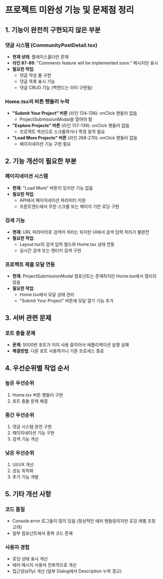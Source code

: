 # 프로젝트 미완성 기능 및 문제점 정리

## 1. 기능이 완전히 구현되지 않은 부분

### 댓글 시스템 (CommunityPostDetail.tsx)
- **현재 상태**: 플레이스홀더만 존재
- **라인 87-89**: "Comments feature will be implemented soon." 메시지만 표시
- **필요한 작업**:
  - 댓글 작성 폼 구현
  - 댓글 목록 표시 기능
  - 댓글 CRUD 기능 (백엔드는 이미 구현됨)

### Home.tsx의 버튼 핸들러 누락
- **"Submit Your Project" 버튼** (라인 134-136): onClick 핸들러 없음
  - ProjectSubmissionModal을 열어야 함
- **"Explore Projects" 버튼** (라인 137-139): onClick 핸들러 없음
  - 프로젝트 섹션으로 스크롤하거나 특정 동작 필요
- **"Load More Projects" 버튼** (라인 268-270): onClick 핸들러 없음
  - 페이지네이션 기능 구현 필요

## 2. 기능 개선이 필요한 부분

### 페이지네이션 시스템
- **현재**: "Load More" 버튼이 있지만 기능 없음
- **필요한 작업**:
  - API에서 페이지네이션 파라미터 지원
  - 프론트엔드에서 무한 스크롤 또는 페이지 기반 로딩 구현

### 검색 기능
- **현재**: URL 파라미터로 검색어 처리는 되지만 UI에서 검색 입력 처리가 불완전
- **필요한 작업**:
  - Layout.tsx의 검색 입력 필드와 Home.tsx 상태 연동
  - 실시간 검색 또는 엔터키 검색 구현

### 프로젝트 제출 모달 연동
- **현재**: ProjectSubmissionModal 컴포넌트는 존재하지만 Home.tsx에서 열리지 않음
- **필요한 작업**:
  - Home.tsx에서 모달 상태 관리
  - "Submit Your Project" 버튼에 모달 열기 기능 추가

## 3. 서버 관련 문제

### 포트 충돌 문제
- **문제**: 5000번 포트가 이미 사용 중이어서 애플리케이션 실행 실패
- **해결방법**: 다른 포트 사용하거나 기존 프로세스 종료

## 4. 우선순위별 작업 순서

### 높은 우선순위
1. Home.tsx 버튼 핸들러 구현
2. 포트 충돌 문제 해결

### 중간 우선순위
1. 댓글 시스템 완전 구현
2. 페이지네이션 기능 구현
3. 검색 기능 개선

### 낮은 우선순위
1. UI/UX 개선
2. 성능 최적화
3. 추가 기능 개발

## 5. 기타 개선 사항

### 코드 품질
- Console.error 로그들이 많이 있음 (정상적인 에러 핸들링이지만 로깅 레벨 조정 고려)
- 일부 컴포넌트에서 중복 코드 존재

### 사용자 경험
- 로딩 상태 표시 개선
- 에러 메시지 사용자 친화적으로 개선
- 접근성(a11y) 개선 (일부 Dialog에서 Description 누락 경고)